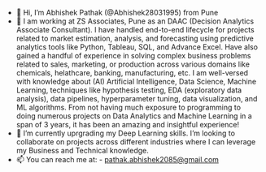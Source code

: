 - 👋 Hi, I’m Abhishek Pathak (@Abhishek28031995) from Pune
- 👀 I am working at ZS Associates, Pune as an DAAC (Decision Analytics Associate Consultant). I have handled end-to-end lifecycle for projects related to market estimation, analysis, and forecasting using predictive analytics tools like Python, Tableau, SQL, and Advance Excel. Have also gained a handful of experience in solving complex business problems related to sales, marketing, or production across various domains like chemicals, helathcare, banking, manufacturing, etc. I am well-versed with knowledge about (AI) Artificial Intelligence, Data Science, Machine Learning, techniques like hypothesis testing, EDA (exploratory data analysis), data pipelines, hyperparameter tuning, data visualization, and ML algorithms. From not having much exposure to programming to doing numerous projects on Data Analytics and Machine Learning in a span of 3 years, it has been an amazing and insightful experience!
- 🌱 I’m currently uprgrading my Deep Learning skills. I’m looking to collaborate on projects across different industries where I can leverage my Business and Technical knowledge.
- 📫 You can reach me at: - pathak.abhishek2085@gmail.com

<!---
Abhishek28031995/Abhishek28031995 is a ✨ special ✨ repository because its `README.md` (this file) appears on your GitHub profile.
You can click the Preview link to take a look at your changes.
--->

